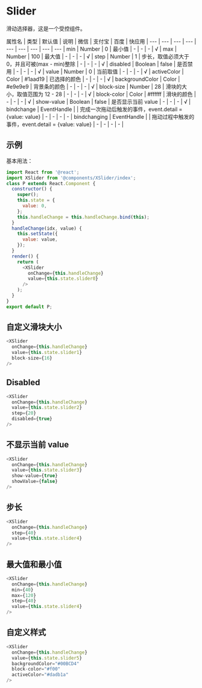 # Slider

滑动选择器，这是一个受控组件。

属性名 | 类型 | 默认值 | 说明 | 微信 | 支付宝 | 百度 | 快应用 |
--- | --- | --- | --- | --- | --- | --- | --- | --- |
min | Number | 0 | 最小值 |  - | - | - | √ |
max | Number | 100 | 最大值 |  - | - | - | √ |
step | Number | 1 | 步长，取值必须大于 0，并且可被(max - min)整除 |  - | - | - | √ |
disabled | Boolean | false | 是否禁用 |  - | - | - | √ |
value | Number | 0 | 当前取值 |  - | - | - | √ |
activeColor | Color | #1aad19 | 已选择的颜色 |  - | - | - | √ |
backgroundColor | Color | #e9e9e9 | 背景条的颜色 |  - | - | - | √ |
block-size | Number | 28 | 滑块的大小，取值范围为 12 - 28 | - | - | - | √ |
block-color | Color | #ffffff | 滑块的颜色 | - | - | - | √ |
show-value | Boolean | false | 是否显示当前 value |  - | - | - | √ |
bindchange | EventHandle |  | 完成一次拖动后触发的事件，event.detail = {value: value} |  - | - | - | - |
bindchanging | EventHandle |  | 拖动过程中触发的事件，event.detail = {value: value} | - | - | - | - |

## 示例

基本用法：

```js
import React from '@react';
import XSlider from '@components/XSlider/index';
class P extends React.Component {
  constructor() {
    super();
    this.state = {
      value: 0,
    };
    this.handleChange = this.handleChange.bind(this);
  }
  handleChange(idx, value) {
    this.setState({
      value: value,
    });
  }
  render() {
    return (
      <XSlider
        onChange={this.handleChange}
        value={this.state.slider0}
      />
    );
  }
}
export default P;
```
## 自定义滑块大小

```js
<XSlider
  onChange={this.handleChange}
  value={this.state.slider1}
  block-size={16}
/>
```

## Disabled


```js
<XSlider
  onChange={this.handleChange}
  value={this.state.slider2}
  step={20}
  disabled={true}
/>
```

## 不显示当前 value

```js
<XSlider
  onChange={this.handleChange}
  value={this.state.slider3}
  show-value={true}
  showValue={false}
/>
```

## 步长

```js
<XSlider
  onChange={this.handleChange}
  step={40}
  value={this.state.slider4}
/>
```

## 最大值和最小值

```js
<XSlider
  onChange={this.handleChange}
  min={40}
  max={120}
  step={40}
  value={this.state.slider4}
/>
```

## 自定义样式

```js
<XSlider
  onChange={this.handleChange}
  value={this.state.slider5}
  backgroundColor="#00BCD4"
  block-color="#f00"
  activeColor="#dadb1a"
/>
```